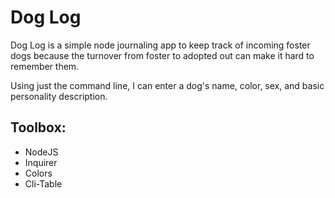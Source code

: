 # Dog Log

Dog Log is a simple node journaling app to keep track of incoming foster dogs because the turnover from foster to adopted out can make it hard to remember them.

Using just the command line, I can enter a dog's name, color, sex, and basic personality description.

## Toolbox:

* NodeJS
* Inquirer
* Colors
* Cli-Table

